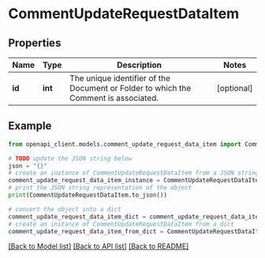 # CommentUpdateRequestDataItem


## Properties

Name | Type | Description | Notes
------------ | ------------- | ------------- | -------------
**id** | **int** | The unique identifier of the Document or Folder to which the Comment is associated. | [optional] 

## Example

```python
from openapi_client.models.comment_update_request_data_item import CommentUpdateRequestDataItem

# TODO update the JSON string below
json = "{}"
# create an instance of CommentUpdateRequestDataItem from a JSON string
comment_update_request_data_item_instance = CommentUpdateRequestDataItem.from_json(json)
# print the JSON string representation of the object
print(CommentUpdateRequestDataItem.to_json())

# convert the object into a dict
comment_update_request_data_item_dict = comment_update_request_data_item_instance.to_dict()
# create an instance of CommentUpdateRequestDataItem from a dict
comment_update_request_data_item_from_dict = CommentUpdateRequestDataItem.from_dict(comment_update_request_data_item_dict)
```
[[Back to Model list]](../README.md#documentation-for-models) [[Back to API list]](../README.md#documentation-for-api-endpoints) [[Back to README]](../README.md)


